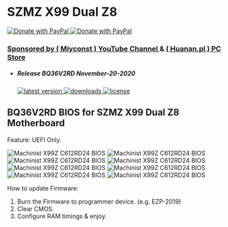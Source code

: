 # SZMZ X99 Dual Z8

<a href="https://www.paypal.com/donate?hosted_button_id=ASF2H5CU95MUQ">
  <img src="https://raw.githubusercontent.com/BIOS-iEngineer/PNG/main/PayPal.png" alt="Donate with PayPal" />
</a>
<a href="https://www.paypal.com/donate?hosted_button_id=ASF2H5CU95MUQ">
  <img src="https://raw.githubusercontent.com/BIOS-iEngineer/PNG/main/QR-PayPal.png" alt="Donate with PayPal" />
</a>

### <a target="_blank" rel="noopener noreferrer" href="https://www.youtube.com/channel/UC8h2Sf-yyo1WXeEUr-OHgyg">Sponsored by ( Miyconst ) YouTube Channel </a> & <a target="_blank" rel="noopener noreferrer" href="https://huanan.pl/"> ( Huanan.pl ) PC Store</a>
* ##### Release BQ36V2RD November-20-2020
    <a href="https://github.com/BIOS-iEngineer/SZMZ-X99-Dual-Z8/releases/latest">
        <img src="https://img.shields.io/github/release/BIOS-iEngineer/SZMZ-X99-Dual-Z8.svg?color=silver&style=for-the-badge&logo=appveyor" alt="latest version"/>
    </a>
    <a href="https://github.com/BIOS-iEngineer/SZMZ-X99-Dual-Z8/releases">
        <img src="https://img.shields.io/github/downloads/BIOS-iEngineer/SZMZ-X99-Dual-Z8/total.svg?color=silver&style=for-the-badge&logo=appveyor" alt="downloads"/>
    </a>
    <a href="https://github.com/BIOS-iEngineer/SZMZ-X99-Dual-Z8/blob/master/License">
        <img src="https://img.shields.io/github/license/BIOS-iEngineer/SZMZ-X99-Dual-Z8.svg?style=for-the-badge&logo=appveyor" alt="license"/>
    </a>

## BQ36V2RD BIOS for SZMZ X99 Dual Z8 Motherboard
Feature: UEFI Only.

<img src="https://raw.githubusercontent.com/BIOS-iEngineer/PNG/main/BQ36V2RD.png" alt="Machinist X99Z C612RD24 BIOS" />
<img src="https://raw.githubusercontent.com/BIOS-iEngineer/PNG/main/BQ36V2RD-01.png" alt="Machinist X99Z C612RD24 BIOS" />
<img src="https://raw.githubusercontent.com/BIOS-iEngineer/PNG/main/BQ36V2RD-02.png" alt="Machinist X99Z C612RD24 BIOS" />
<img src="https://raw.githubusercontent.com/BIOS-iEngineer/PNG/main/BQ36V2RD-03.png" alt="Machinist X99Z C612RD24 BIOS" />
<img src="https://raw.githubusercontent.com/BIOS-iEngineer/PNG/main/BQ36V2RD-04.png" alt="Machinist X99Z C612RD24 BIOS" />
<img src="https://raw.githubusercontent.com/BIOS-iEngineer/PNG/main/BQ36V2RD-05.png" alt="Machinist X99Z C612RD24 BIOS" />
<img src="https://raw.githubusercontent.com/BIOS-iEngineer/PNG/main/BQ36V2RD-06.png" alt="Machinist X99Z C612RD24 BIOS" />
<img src="https://raw.githubusercontent.com/BIOS-iEngineer/PNG/main/BQ36V2RD-07.png" alt="Machinist X99Z C612RD24 BIOS" />

How to update Firmware:

   1) Burn the Firmware to programmer device. (e.g. EZP-2019)
   2) Clear CMOS.
   3) Configure RAM timings & enjoy.
